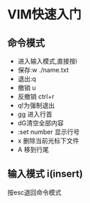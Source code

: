 # VIM快速入门

## 命令模式

- 进入输入模式,直接按i
- 保存:w ./name.txt
- 退出:q
- 撤销 u
- 反撤销 ctrl+r
- q!为强制退出
- gg 进入行首
- dG清空全部内容
- :set number 显示行号
- x 删除当前光标下文件
- A 移到行尾
## 输入模式 i(insert)

按esc退回命令模式